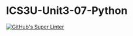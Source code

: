 # ICS3U-Unit3-07-Python

[![GitHub's Super Linter](https://github.com/Ethan-Prieur1/ICS3U-Unit3-07-Python/workflows/GitHub's%20Super%20Linter/badge.svg)](https://github.com/Ethan-Prieur1/ICS3U-Unit3-07-Python/actions)
